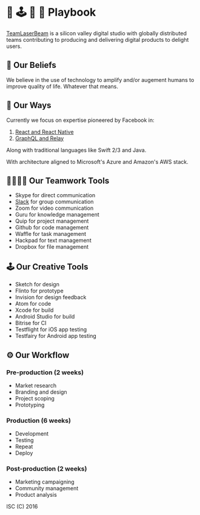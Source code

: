 # 🔫 🕹 📖 🙌 Playbook 

[TeamLaserBeam](https://www.teamlaserbeam.com) is a silicon valley digital studio with globally distributed teams contributing to producing and delivering digital products to delight users.

## 🙏 Our Beliefs

We believe in the use of technology to amplify and/or augement humans to improve quality of life. Whatever that means.

## 💯 Our Ways

Currently we focus on expertise pioneered by Facebook in:

1. [React and React Native](React.md)
2. [GraphQL and Relay](GraphQL.md)

Along with traditional languages like Swift 2/3 and Java.

With architecture aligned to Microsoft's Azure and Amazon's AWS stack.

## 👨‍👩‍👦‍👦 Our Teamwork Tools

- Skype for direct communication
- [Slack](Slack.md) for group communication
- Zoom for video communication
- Guru for knowledge management
- Quip for project management
- Github for code management
- Waffle for task management
- Hackpad for text management
- Dropbox for file management

## 🕹 Our Creative Tools

- Sketch for design
- Flinto for prototype
- Invision for design feedback
- Atom for code
- Xcode for build
- Android Studio for build
- Bitrise for CI
- Testflight for iOS app testing
- Testfairy for Android app testing

## ⚙️ Our Workflow

### Pre-production (2 weeks)

- Market research
- Branding and design
- Project scoping
- Prototyping

### Production (6 weeks)

- Development
- Testing
- Repeat
- Deploy

### Post-production (2 weeks)
- Marketing campaigning
- Community management
- Product analysis

ISC (C) 2016